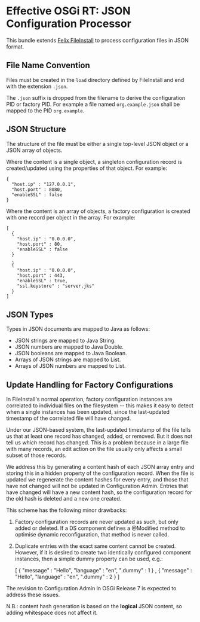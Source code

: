 Effective OSGi RT: JSON Configuration Processor
===============================================

This bundle extends [Felix FileInstall](https://felix.apache.org/documentation/subprojects/apache-felix-file-install.html) to process configuration files in JSON format.

## File Name Convention

Files must be created in the `load` directory defined by FileInstall and end with the extension `.json`.

The `.json` suffix is dropped from the filename to derive the configuration PID or factory PID. For example a file named `org.example.json` shall be mapped to the PID `org.example`.

## JSON Structure

The structure of the file must be either a single top-level JSON object or a JSON array of objects.

Where the content is a single object, a singleton configuration record is created/updated using the properties of that object. For example:

    {
      "host.ip" : "127.0.0.1",
      "host.port" : 8080,
      "enableSSL" : false
    }

Where the content is an array of objects, a factory configuration is created with one record per object in the array. For example:

    [
      {
        "host.ip" : "0.0.0.0",
        "host.port" : 80,
        "enableSSL" : false
      }
      ,
      {
        "host.ip" : "0.0.0.0",
        "host.port" : 443,
        "enableSSL" : true,
        "ssl.keystore" : "server.jks"
      }
    ]

## JSON Types

Types in JSON documents are mapped to Java as follows:

* JSON strings are mapped to Java String.
* JSON numbers are mapped to Java Double.
* JSON booleans are mapped to Java Boolean.
* Arrays of JSON strings are mapped to List<String>.
* Arrays of JSON numbers are mapped to List<Double>.

## Update Handling for Factory Configurations

In FileInstall's normal operation, factory configuration instances are correlated to individual files on the filesystem -- this makes it easy to detect when a single instances has been updated, since the last-updated timestamp of the correlated file will have changed.

Under our JSON-based system, the last-updated timestamp of the file tells us that at least one record has changed, added, or removed. But it does not tell us *which* record has changed. This is a problem because in a large file with many records, an edit action on the file usually only affects a small subset of those records.

We address this by generating a content hash of each JSON array entry and storing this in a hidden property of the configuration record. When the file is updated we regenerate the content hashes for every entry, and those that have not changed will not be updated in Configuration Admin. Entries that have changed will have a new content hash, so the configuration record for the old hash is deleted and a new one created.

This scheme has the following minor drawbacks:

1. Factory configuration records are never updated as such, but only added or deleted. If a DS component defines a @Modified method to optimise dynamic reconfiguration, that method is never called.

2. Duplicate entries with the exact same content cannot be created. However, if it is desired to create two identically configured component instances, then a simple dummy property can be used, e.g.:


    [
      {
        "message" : "Hello",
        "language" : "en",
        ".dummy" : 1
      }
      ,
      {
        "message" : "Hello",
        "language" : "en",
        ".dummy" : 2
      }
    ]

The revision to Configuration Admin in OSGi Release 7 is expected to address these issues.

N.B.: content hash generation is based on the **logical** JSON content, so adding whitespace does not affect it.
